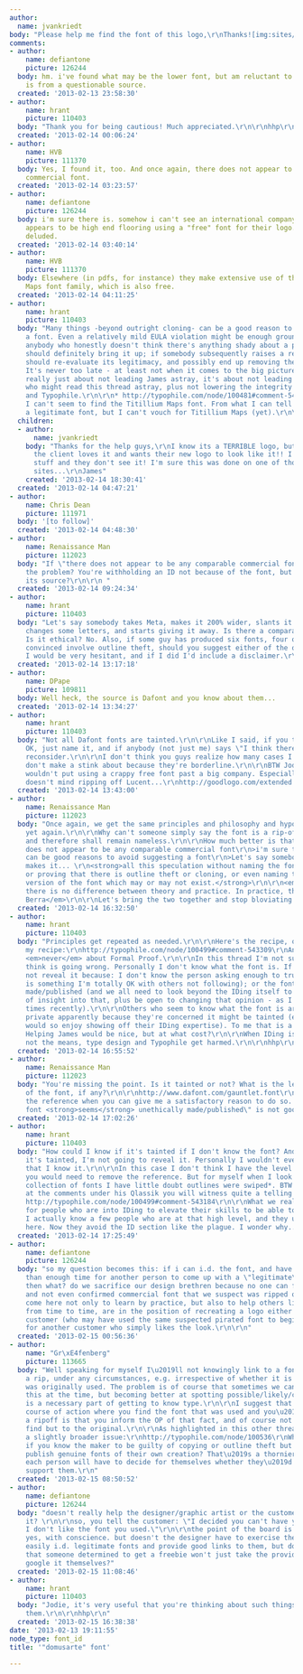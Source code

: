 ```yaml
---
author:
  name: jvankriedt
body: "Please help me find the font of this logo,\r\nThanks![img:sites/default/files/old-images/domusarte_4960.jpg]"
comments:
- author:
    name: defiantone
    picture: 126244
  body: hm. i've found what may be the lower font, but am reluctant to post as it
    is from a questionable source.
  created: '2013-02-13 23:58:30'
- author:
    name: hrant
    picture: 110403
  body: "Thank you for being cautious! Much appreciated.\r\n\r\nhhp\r\n"
  created: '2013-02-14 00:06:24'
- author:
    name: HVB
    picture: 111370
  body: Yes, I found it, too. And once again, there does not appear to be any comparable
    commercial font.
  created: '2013-02-14 03:23:57'
- author:
    name: defiantone
    picture: 126244
  body: i'm sure there is. somehow i can't see an international company doing what
    appears to be high end flooring using a "free" font for their logo. perhaps i'm
    deluded.
  created: '2013-02-14 03:40:14'
- author:
    name: HVB
    picture: 111370
  body: Elsewhere (in pdfs, for instance) they make extensive use of the Titillium
    Maps font family, which is also free.
  created: '2013-02-14 04:11:25'
- author:
    name: hrant
    picture: 110403
  body: "Many things -beyond outright cloning- can be a good reason to avoid suggesting
    a font. Even a relatively mild EULA violation might be enough grounds.* That said,
    anybody who honestly doesn't think there's anything shady about a particular font
    should definitely bring it up; if somebody subsequently raises a red flag, he
    should re-evaluate its legitimacy, and possibly end up removing the reference.
    It's never too late - at least not when it comes to the big picture: it's not
    really just about not leading James astray, it's about not leading everybody else
    who might read this thread astray, plus not lowering the integrity of type design
    and Typophile.\r\n\r\n* http://typophile.com/node/100481#comment-543123\r\n\r\nBTW,
    I can't seem to find the Titillium Maps font. From what I can tell Titillium is
    a legitimate font, but I can't vouch for Titillium Maps (yet).\r\n\r\nhhp\r\n"
  children:
  - author:
      name: jvankriedt
    body: "Thanks for the help guys,\r\nI know its a TERRIBLE logo, but for some reason
      the client loves it and wants their new logo to look like it!! I gave them amazing
      stuff and they don't see it! I'm sure this was done on one of those crowdsourcing
      sites...\r\nJames"
    created: '2013-02-14 18:30:41'
  created: '2013-02-14 04:47:21'
- author:
    name: Chris Dean
    picture: 111971
  body: '[to follow]'
  created: '2013-02-14 04:48:30'
- author:
    name: Renaissance Man
    picture: 112023
  body: "If \"there does not appear to be any comparable commercial font,\" what's
    the problem? You're withholding an ID not because of the font, but because of
    its source?\r\n\r\n "
  created: '2013-02-14 09:24:34'
- author:
    name: hrant
    picture: 110403
  body: "Let's say somebody takes Meta, makes it 200% wider, slants it by 4 degrees,
    changes some letters, and starts giving it away. Is there a comparable font? No.
    Is it ethical? No. Also, if some guy has produced six fonts, four of which you're
    convinced involve outline theft, should you suggest either of the other two? Personally
    I would be very hesitant, and if I did I'd include a disclaimer.\r\n\r\nhhp\r\n"
  created: '2013-02-14 13:17:18'
- author:
    name: DPape
    picture: 109811
  body: Well heck, the source is Dafont and you know about them...
  created: '2013-02-14 13:34:27'
- author:
    name: hrant
    picture: 110403
  body: "Not all Dafont fonts are tainted.\r\n\r\nLike I said, if you think it's probably
    OK, just name it, and if anybody (not just me) says \"I think there's a problem\",
    reconsider.\r\n\r\nI don't think you guys realize how many cases I see that I
    don't make a stink about because they're borderline.\r\n\r\nBTW Jodie, I actually
    wouldn't put using a crappy free font past a big company. Especially one that
    doesn't mind ripping off Lucent...\r\nhttp://goodlogo.com/extended.info/lucent-technologies-logo-2406\r\n\r\nhhp\r\n"
  created: '2013-02-14 13:43:00'
- author:
    name: Renaissance Man
    picture: 112023
  body: "Once again, we get the same principles and philosophy and hypotheticals repeated
    yet again.\r\n\r\nWhy can't someone simply say the font is a rip-off of LegitimateFont,
    and therefore shall remain nameless.\r\n\r\nHow much better is that than\r\n>there
    does not appear to be any comparable commercial font\r\n>i'm sure there is\r\n>there
    can be good reasons to avoid suggesting a font\r\n>Let's say somebody takes Meta,
    makes it... \r\n<strong>all this speculation without naming the font in question,
    or proving that there is outline theft or cloning, or even naming the legitimate
    version of the font which may or may not exist.</strong>\r\n\r\n<em>In theory
    there is no difference between theory and practice. In practice, there is.\r\n\tYogi
    Berra</em>\r\n\r\nLet's bring the two together and stop bloviating and speculating."
  created: '2013-02-14 16:32:50'
- author:
    name: hrant
    picture: 110403
  body: "Principles get repeated as needed.\r\n\r\nHere's the recipe, or at least
    my recipe:\r\nhttp://typophile.com/node/100499#comment-543309\r\nAnd it's almost
    <em>never</em> about Formal Proof.\r\n\r\nIn this thread I'm not sure what you
    think is going wrong. Personally I don't know what the font is. If I did, I might
    not reveal it because: I don't know the person asking enough to trust them (this
    is something I'm totally OK with others not following); or the font seems unethically
    made/published (and we all need to look beyond the IDing itself to form some sort
    of insight into that, plus be open to changing that opinion - as I have a few
    times recently).\r\n\r\nOthers who seem to know what the font is are keeping it
    private apparently because they're concerned it might be tainted (even if they
    would so enjoy showing off their IDing expertise). To me that is a Good Thing.
    Helping James would be nice, but at what cost?\r\n\r\nWhen IDing is the end and
    not the means, type design and Typophile get harmed.\r\n\r\nhhp\r\n"
  created: '2013-02-14 16:55:52'
- author:
    name: Renaissance Man
    picture: 112023
  body: "You're missing the point. Is it tainted or not? What is the legitimate version
    of the font, if any?\r\n\r\nhttp://www.dafont.com/gauntlet.font\r\n\r\nI'll remove
    the reference when you can give me a satisfactory reason to do so. That \"the
    font <strong>seems</strong> unethically made/published\" is not good enough.\r\n\r\n"
  created: '2013-02-14 17:02:26'
- author:
    name: hrant
    picture: 110403
  body: "How could I know if it's tainted if I don't know the font? And if I think
    it's tainted, I'm not going to reveal it. Personally I wouldn't even indicate
    that I know it.\r\n\r\nIn this case I don't think I have the level of evidence
    you would need to remove the reference. But for myself when I look at Castrique's
    collection of fonts I have little doubt outlines were swiped*. BTW if you look
    at the comments under his Qlassik you will witness quite a telling discussion...\r\n\r\n*
    http://typophile.com/node/100499#comment-543184\r\n\r\nWhat we really need is
    for people who are into IDing to elevate their skills to be able to identify plagiarism.
    I actually know a few people who are at that high level, and they used to ID fonts
    here. Now they avoid the ID section like the plague. I wonder why...\r\n\r\nhhp\r\n"
  created: '2013-02-14 17:25:49'
- author:
    name: defiantone
    picture: 126244
  body: "so my question becomes this: if i can i.d. the font, and have provided more
    than enough time for another person to come up with a \"legitimate\" version...
    then what? do we sacrifice our design brethren because no one can find a supposed
    and not even confirmed commercial font that we suspect was ripped off?\r\n\r\ni
    come here not only to learn by practice, but also to help others like myself who,
    from time to time, are in the position of recreating a logo either for the original
    customer (who may have used the same suspected pirated font to begin with) or
    for another customer who simply likes the look.\r\n\r\n"
  created: '2013-02-15 00:56:36'
- author:
    name: "Gr\xE4fenberg"
    picture: 113665
  body: "Well speaking for myself I\u2019ll not knowingly link to a font that\u2019s
    a rip, under any circumstances, e.g. irrespective of whether it is the one that
    was originally used. The problem is of course that sometimes we can\u2019t know
    this at the time, but becoming better at spotting possible/likely/certain ripoffs
    is a necessary part of getting to know type.\r\n\r\nI suggest that the only ethical
    course of action where you find the font that was used and you\u2019re sure it\u2019s
    a ripoff is that you inform the OP of that fact, and of course not link to the
    find but to the original.\r\n\r\nAs highlighted in this other thread there\u2019s
    a slightly broader issue:\r\nhttp://typophile.com/node/100536\r\nWhat do you do
    if you know the maker to be guilty of copying or outline theft but they may also
    publish genuine fonts of their own creation? That\u2019s a thornier issue and
    each person will have to decide for themselves whether they\u2019d like to help
    support them.\r\n"
  created: '2013-02-15 08:50:52'
- author:
    name: defiantone
    picture: 126244
  body: "doesn't really help the designer/graphic artist or the customer much does
    it? \r\n\r\nso, you tell the customer: \"I decided you can't have your logo because
    I don't like the font you used.\"\r\n\r\nthe point of the board is to i.d. fonts.
    yes, with conscience. but doesn't the designer have to exercise the same? we can
    easily i.d. legitimate fonts and provide good links to them, but don't you think
    that someone determined to get a freebie won't just take the provided i.d. and
    google it themselves?"
  created: '2013-02-15 11:08:46'
- author:
    name: hrant
    picture: 110403
  body: "Jodie, it's very useful that you're thinking about such things, and verbalizing
    them.\r\n\r\nhhp\r\n"
  created: '2013-02-15 16:38:38'
date: '2013-02-13 19:11:55'
node_type: font_id
title: '"domusarte" font'

---
```

